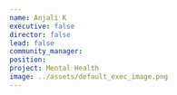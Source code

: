 ```yaml
---
name: Anjali K
executive: false
director: false
lead: false
community_manager: 
position:  
project: Mental Health
image: ../assets/default_exec_image.png
---
```

